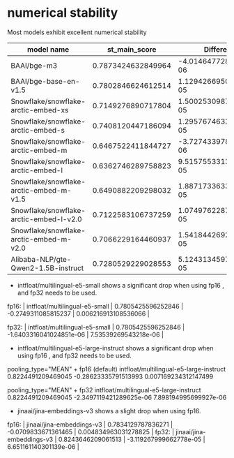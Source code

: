 # numerical stability


Most models exhibit excellent numerical stability

| model name                              | st_main_score      | Difference             | std                    |
|-----------------------------------------|--------------------|------------------------|------------------------| 
| BAAI/bge-m3                             | 0.7873424632849964 | -4.014647728589615e-06 | 1.266416587059263e-05  | 
| BAAI/bge-base-en-v1.5                   | 0.7802846624612514 | 1.1294266950234721e-05 | 6.865350381034025e-06  | 
| Snowflake/snowflake-arctic-embed-xs     | 0.7149276890717804 | 1.5002530987628937e-05 | 5.132361246049283e-06  | 
| Snowflake/snowflake-arctic-embed-s      | 0.7408120447186094 | 1.2957674633273797e-05 | 5.364178900440517e-06  | 
| Snowflake/snowflake-arctic-embed-m      | 0.6467522411844727 | -3.727433978584216e-06 | 8.904071772230203e-06  | 
| Snowflake/snowflake-arctic-embed-l      | 0.6362746289758823 | 9.515755331335196e-05  | 2.023830079795977e-05  | 
| Snowflake/snowflake-arctic-embed-m-v1.5 | 0.6490882209298032 | 1.8871733633019083e-05 | 6.591107037250243e-06  | 
| Snowflake/snowflake-arctic-embed-l-v2.0 | 0.7122583106737259 | 1.074976228776503e-05  | 1.3400689624215418e-05 | 
| Snowflake/snowflake-arctic-embed-m-v2.0 | 0.7066229164460937 | 1.5418442692483048e-05 | 9.792523972420118e-06  | 
| Alibaba-NLP/gte-Qwen2-1.5B-instruct     | 0.7280529229028553 | 5.124313459714536e-05  | 1.6385524234026275e-05 | 

- intfloat/multilingual-e5-small shows a significant drop when using fp16 , and fp32 needs to be used. 

fp16: 
| intfloat/multilingual-e5-small | 0.7805425596252846 | -0.2749311085815237 | 0.006216913108536066 | 

fp32:
| intfloat/multilingual-e5-small | 0.7805425596252846 | -1.6403316041024851e-06 | 7.53539269543218e-06 | 

-  intfloat/multilingual-e5-large-instruct shows a significant drop when using fp16 , and fp32 needs to be used.

pooling_type="MEAN" + fp16 (default)
intfloat/multilingual-e5-large-instruct 0.8224491209469045 -0.28623335791513993 0.007169234312147499

pooling_type="MEAN" + fp32
intfloat/multilingual-e5-large-instruct 0.8224491209469045 -2.3497119421289625e-06 7.898194995699927e-06

- jinaai/jina-embeddings-v3 shows a slight drop when using fp16.

fp16:
| jinaai/jina-embeddings-v3 | 0.7834129787836271 | -0.0709833671361465 | 0.004834963031278825 | 
fp32:
| jinaai/jina-embeddings-v3 | 0.8243646209061513 | -3.119267999662778e-05 | 6.651161140301139e-06 |


